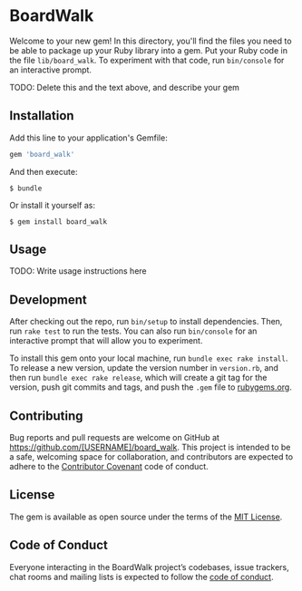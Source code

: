# BoardWalk

Welcome to your new gem! In this directory, you'll find the files you need to be able to package up your Ruby library into a gem. Put your Ruby code in the file `lib/board_walk`. To experiment with that code, run `bin/console` for an interactive prompt.

TODO: Delete this and the text above, and describe your gem

## Installation

Add this line to your application's Gemfile:

```ruby
gem 'board_walk'
```

And then execute:

    $ bundle

Or install it yourself as:

    $ gem install board_walk

## Usage

TODO: Write usage instructions here

## Development

After checking out the repo, run `bin/setup` to install dependencies. Then, run `rake test` to run the tests. You can also run `bin/console` for an interactive prompt that will allow you to experiment.

To install this gem onto your local machine, run `bundle exec rake install`. To release a new version, update the version number in `version.rb`, and then run `bundle exec rake release`, which will create a git tag for the version, push git commits and tags, and push the `.gem` file to [rubygems.org](https://rubygems.org).

## Contributing

Bug reports and pull requests are welcome on GitHub at https://github.com/[USERNAME]/board_walk. This project is intended to be a safe, welcoming space for collaboration, and contributors are expected to adhere to the [Contributor Covenant](http://contributor-covenant.org) code of conduct.

## License

The gem is available as open source under the terms of the [MIT License](https://opensource.org/licenses/MIT).

## Code of Conduct

Everyone interacting in the BoardWalk project’s codebases, issue trackers, chat rooms and mailing lists is expected to follow the [code of conduct](https://github.com/[USERNAME]/board_walk/blob/master/CODE_OF_CONDUCT.md).

